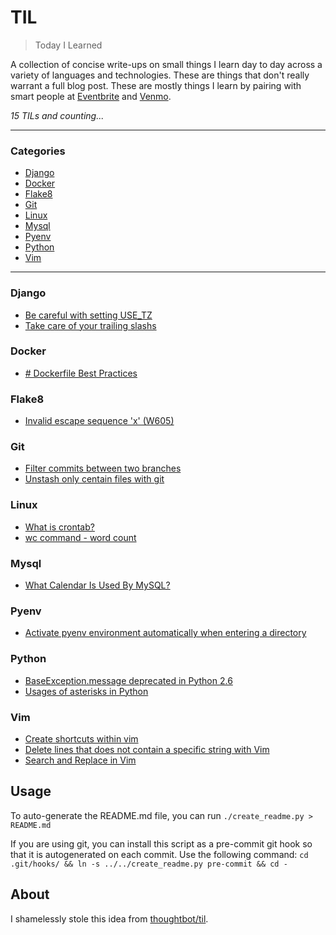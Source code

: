 # TIL

> Today I Learned

A collection of concise write-ups on small things I learn day to day across a
variety of languages and technologies. These are things that don't really
warrant a full blog post. These are mostly things I learn by pairing with
smart people at [Eventbrite](http://www.eventbrite.com/) and [Venmo](https://venmo.com/).

_15 TILs and counting..._

---

### Categories

* [Django](#django)
* [Docker](#docker)
* [Flake8](#flake8)
* [Git](#git)
* [Linux](#linux)
* [Mysql](#mysql)
* [Pyenv](#pyenv)
* [Python](#python)
* [Vim](#vim)

---

### Django

- [Be careful with setting USE_TZ](django/aware_use_tz.md)
- [Take care of your trailing slashs](django/trailing_slash_on_django.md)

### Docker

- [# Dockerfile Best Practices](docker/summary-best-practices.md)

### Flake8

- [Invalid escape sequence 'x' (W605)](flake8/w605.md)

### Git

- [Filter commits between two branches](git/filter-commits-between-two-branches.md)
- [Unstash only centain files with git](git/unstash-only-certain-files.md)

### Linux

- [What is crontab?](linux/how-to-use-crontab-command.md)
- [wc command - word count](linux/word-count-command.md)

### Mysql

- [What Calendar Is Used By MySQL?](mysql/mysql-calendar.md)

### Pyenv

- [Activate pyenv environment automatically when entering a directory](pyenv/activate-pyenv-automatically.md)

### Python

- [BaseException.message deprecated in Python 2.6](python/base_exception_message_was_deprecated.md)
- [Usages of asterisks in Python](python/asterisks-on-python.md)

### Vim

- [Create shortcuts within vim](vim/create-shortcut-vim.md)
- [Delete lines that does not contain a specific string with Vim](vim/delete-lines-does-not-contain-string.md)
- [Search and Replace in Vim](vim/search-and-replace.md)

## Usage

To auto-generate the README.md file, you can run
    `./create_readme.py > README.md`

If you are using git, you can install this script as a pre-commit git hook so
that it is autogenerated on each commit.  Use the following command:
    `cd .git/hooks/ && ln -s ../../create_readme.py pre-commit && cd -`

## About

I shamelessly stole this idea from
[thoughtbot/til](https://github.com/thoughtbot/til).

